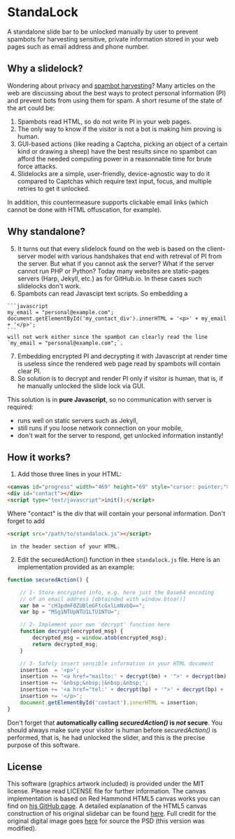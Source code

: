 StandaLock
==========
A standalone slide bar to be unlocked manually by user to prevent spambots for harvesting sensitive, private information stored in your web pages such as email address and phone number.

Why a slidelock?
---------------
Wondering about privacy and [spambot harvesting](http://en.wikipedia.org/wiki/Email_address_harvesting)? Many articles on the web are discussing about the best ways to protect personal information (PI) and prevent bots from using them for spam.
A short resume of the state of the art could be:
  1. Spambots read HTML, so do not write PI in your web pages.
  2. The only way to know if the visitor is not a bot is making him proving is human.
  3. GUI-based actions (like reading a Captcha, picking an object of a certain kind or drawing a sheep) have the best results since no spambot can afford the needed computing power in a reasonnable time for brute force attacks.
  4. Slidelocks are a simple, user-friendly, device-agnostic way to do it compared to Captchas which require text input, focus, and multiple retries to get it unlocked.

In addition, this countermeasure supports clickable email links (which cannot be done with HTML offuscation, for example).

Why standalone?
---------------
  5. It turns out that every slidelock found on the web is based on the client-server model with various handshakes that end with retreval of PI from the server. But what if you cannot ask the server? What if the server cannot run PHP or Python? Today many websites are static-pages servers (Harp, Jekyll, etc.) as for GitHub.io. In these cases such slidelocks don't work.
  6. Spambots can read Javascipt text scripts. So embedding a

    ```javascript
    my_email = "personal@example.com";
    document.getElementById('my_contact_div').innerHTML = '<p>' + my_email + '</p>';
    ```
    will not work either since the spambot can clearly read the line `my_email = "personal@example.com";`.
  7. Embedding encrypted PI and decrypting it with Javascript at render time is useless since the rendered web page read by spambots  will contain clear PI.
  8. So solution is to decrypt and render PI only if visitor is human, that is, if he manually unlocked the slide lock via GUI.

This solution is in **pure Javascript**, so no communication with server is required:
* runs well on static servers such as Jekyll,
* still runs if you loose network connection on your mobile,
* don't wait for the server to respond, get unlocked information instantly!

How it works?
---------------
  1. Add those three lines in your HTML:
```html
<canvas id="progress" width="469" height="69" style="cursor: pointer;"></canvas>
<div id="contact"></div>
<script type="text/javascript">init();</script>
```

Where "contact" is the div that will contain your personal information.
Don't forget to add
```html
<script src="/path/to/standalock.js"></script>
```

     in the header section of your HTML.
  2. Edit the securedAction() function in thee ```standalock.js``` file.
Here is an implementation provided as an example:
```javascript
function securedAction() {

    // 1- Store encrypted info, e.g. here just the Base64 encoding
    // of an email address [obtainded with window.btoa()]
    var bm = "cHJpdmF0ZUBleGFtcGxlLmNvbQ==";
    var bp = "MSg1NTUpNTU1LTU1NTU=";

    // 2- Implement your own 'decrypt' function here
    function decrypt(encrypted_msg) {
        decrypted_msg = window.atob(encrypted_msg);
        return decrypted_msg;
    }

    // 3- Safely insert sensible information in your HTML document
    insertion  = '<p>';
    insertion += '<a href="mailto:' + decrypt(bm) + '">' + decrypt(bm) + '</a>';
    insertion += '&nbsp;&nbsp;|&nbsp;&nbsp;';
    insertion += '<a href="tel:' + decrypt(bp) + '">' + decrypt(bp) + '</a>';
    insertion += '</p>';
    document.getElementById('contact').innerHTML = insertion;
}
```
Don't forget that **automatically calling *securedAction()* is *not* secure**. You should always make sure your visitor is human before *securedAction()* is performed, that is, he had unlocked the slider, and this is the precise purpose of this software.

License
-------
This software (graphics artwork included) is provided under the MIT license. Please read LICENSE file for further information.
The canvas implementation is based on Red Hammond HTML5 canvas works you can find on [his GitHub page](https://github.com/rheh/HTML5-canvas-projects/tree/master/progress). A detailed explanation of the HTML5 canvas construction of his original slidebar can be found [here](http://geeksretreat.wordpress.com/2012/08/13/a-progress-bar-using-html5s-canvas/). 
Full credit for the original digital image goes [here](http://365psd.com/day/106/) for source the PSD (this version was modified).

